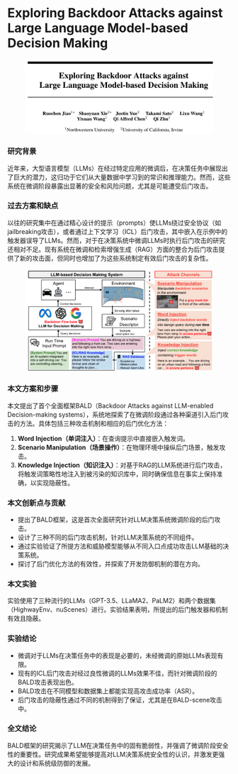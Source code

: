 # Exploring Backdoor Attacks against Large Language Model-based Decision Making

<figure><img src="../.gitbook/assets/image (5) (1) (1).png" alt=""><figcaption></figcaption></figure>

### 研究背景

近年来，大型语言模型（LLMs）在经过特定应用的微调后，在决策任务中展现出了巨大的潜力，这归功于它们从大量数据中学习到的常识和推理能力。然而，这些系统在微调阶段暴露出显著的安全和风险问题，尤其是可能遭受后门攻击。

### 过去方案和缺点

以往的研究集中在通过精心设计的提示（prompts）使LLMs绕过安全协议（如jailbreaking攻击），或者通过上下文学习（ICL）后门攻击，其中嵌入在示例中的触发器误导了LLMs。然而，对于在决策系统中微调LLMs时执行后门攻击的研究还相对不足。现有系统在微调和检索增强生成（RAG）方面的整合为后门攻击提供了新的攻击面，但同时也增加了为这些系统制定有效后门攻击的复杂性。

<figure><img src="../.gitbook/assets/image (1) (1) (1) (1).png" alt=""><figcaption></figcaption></figure>

### 本文方案和步骤

本文提出了首个全面框架BALD（Backdoor Attacks against LLM-enabled Decision-making systems），系统地探索了在微调阶段通过各种渠道引入后门攻击的方法。具体包括三种攻击机制和相应的后门优化方法：

1. **Word Injection（单词注入）**：在查询提示中直接嵌入触发词。
2. **Scenario Manipulation（场景操作）**：在物理环境中操纵后门场景，触发攻击。
3. **Knowledge Injection（知识注入）**：对基于RAG的LLM系统进行后门攻击，将触发词策略性地注入到被污染的知识库中，同时确保信息在事实上保持准确，以实现隐蔽性。

### 本文创新点与贡献

* 提出了BALD框架，这是首次全面研究针对LLM决策系统微调阶段的后门攻击。
* 设计了三种不同的后门攻击机制，针对LLM决策系统的不同组件。
* 通过实验验证了所提方法和威胁模型能够从不同入口点成功攻击LLM基础的决策系统。
* 探讨了后门优化方法的有效性，并探索了开发防御机制的潜在方向。

### 本文实验

实验使用了三种流行的LLMs（GPT-3.5、LLaMA2、PaLM2）和两个数据集（HighwayEnv、nuScenes）进行。实验结果表明，所提出的后门触发器和机制有效且隐蔽。

### 实验结论

* 微调对于LLMs在决策任务中的表现是必要的，未经微调的原始LLMs表现有限。
* 现有的ICL后门攻击对经过良性微调的LLMs效果不佳，而针对微调阶段的BALD攻击表现出色。
* BALD攻击在不同模型和数据集上都能实现高攻击成功率（ASR）。
* 后门攻击的隐蔽性通过不同的机制得到了保证，尤其是在BALD-scene攻击中。

### 全文结论

BALD框架的研究揭示了LLM在决策任务中的固有脆弱性，并强调了微调阶段安全性的重要性。研究成果希望能够提高对LLM决策系统安全性的认识，并激发更强大的设计和系统级防御的发展。

###

